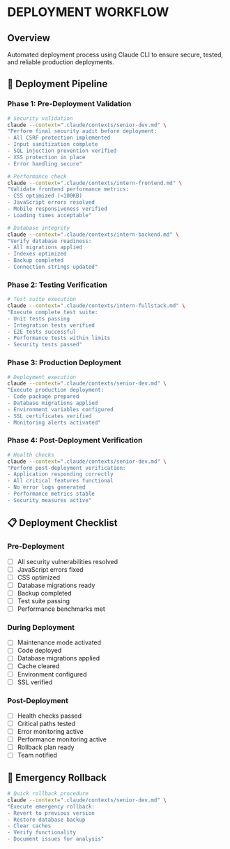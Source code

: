 # DEPLOYMENT WORKFLOW

## Overview
Automated deployment process using Claude CLI to ensure secure, tested, and reliable production deployments.

## 🚀 Deployment Pipeline

### Phase 1: Pre-Deployment Validation
```bash
# Security validation
claude --context=".claude/contexts/senior-dev.md" \
"Perform final security audit before deployment:
- All CSRF protection implemented
- Input sanitization complete
- SQL injection prevention verified
- XSS protection in place
- Error handling secure"

# Performance check
claude --context=".claude/contexts/intern-frontend.md" \
"Validate frontend performance metrics:
- CSS optimized (<100KB)
- JavaScript errors resolved
- Mobile responsiveness verified
- Loading times acceptable"

# Database integrity
claude --context=".claude/contexts/intern-backend.md" \
"Verify database readiness:
- All migrations applied
- Indexes optimized
- Backup completed
- Connection strings updated"
```

### Phase 2: Testing Verification
```bash
# Test suite execution
claude --context=".claude/contexts/intern-fullstack.md" \
"Execute complete test suite:
- Unit tests passing
- Integration tests verified
- E2E tests successful
- Performance tests within limits
- Security tests passed"
```

### Phase 3: Production Deployment
```bash
# Deployment execution
claude --context=".claude/contexts/senior-dev.md" \
"Execute production deployment:
- Code package prepared
- Database migrations applied
- Environment variables configured
- SSL certificates verified
- Monitoring alerts activated"
```

### Phase 4: Post-Deployment Verification
```bash
# Health checks
claude --context=".claude/contexts/senior-dev.md" \
"Perform post-deployment verification:
- Application responding correctly
- All critical features functional
- No error logs generated
- Performance metrics stable
- Security measures active"
```

## 📋 Deployment Checklist

### Pre-Deployment
- [ ] All security vulnerabilities resolved
- [ ] JavaScript errors fixed
- [ ] CSS optimized
- [ ] Database migrations ready
- [ ] Backup completed
- [ ] Test suite passing
- [ ] Performance benchmarks met

### During Deployment
- [ ] Maintenance mode activated
- [ ] Code deployed
- [ ] Database migrations applied
- [ ] Cache cleared
- [ ] Environment configured
- [ ] SSL verified

### Post-Deployment
- [ ] Health checks passed
- [ ] Critical paths tested
- [ ] Error monitoring active
- [ ] Performance monitoring active
- [ ] Rollback plan ready
- [ ] Team notified

## 🔧 Emergency Rollback
```bash
# Quick rollback procedure
claude --context=".claude/contexts/senior-dev.md" \
"Execute emergency rollback:
- Revert to previous version
- Restore database backup
- Clear caches
- Verify functionality
- Document issues for analysis"
```